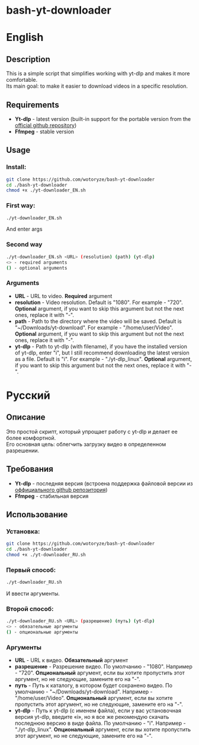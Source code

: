 # bash-yt-downloader
<h1>English</h1>

<h2>Description</h2>
This is a simple script that simplifies working with yt-dlp and makes it more comfortable. <br>
Its main goal: to make it easier to download videos in a specific resolution.

<h2>Requirements</h2>
<ul>
  <li><b>Yt-dlp</b> - latest version (built-in support for the portable version from the <a href="https://github.com/yt-dlp/yt-dlp">official github repository</a>)</li>
  <li><b>Ffmpeg</b> - stable version</li>
</ul>
<h2>Usage</h2>
<h3>Install:</h3>

```bash
git clone https://github.com/wotoryze/bash-yt-downloader
cd ./bash-yt-downloader
chmod +x ./yt-downloader_EN.sh
```
<h3>First way:</h3>

```bash
./yt-downloader_EN.sh
```
And enter args

<h3>Second way</h3>

```bash
./yt-downloader_EN.sh <URL> (resolution) (path) (yt-dlp)
<> - required arguments
() - optional arguments
```
<h3>Arguments</h3>
<ul>
  <li><b>URL</b> - URL to video. <b>Required</b> argument</li>
  <li><b>resolution</b> - Video resolution. Default is "1080". For example - "720". <b>Optional</b> argument, if you want to skip this argument but not the next ones, replace it with "-".</li>
  <li><b>path</b> - Path to the directory where the video will be saved. Default is "~/Downloads/yt-download". For example - "/home/user/Video". <b>Optional</b> argument, if you want to skip this argument but not the next ones, replace it with "-".</li>
  <li><b>yt-dlp</b> - Path to yt-dlp (with filename), if you have the installed version of yt-dlp, enter "i", but I still recommend downloading the latest version as a file. Default is "i". For example - "./yt-dlp_linux". <b>Optional</b> argument, if you want to skip this argument but not the next ones, replace it with "-".</li>
</ul>

<h1>Русский</h1>

<h2>Описание</h2>
Это простой скрипт, который упрощает работу с yt-dlp и делает ее более комфортной. <br>
Его основная цель: облегчить загрузку видео в определенном разрешении.

<h2>Требования</h2>
<ul>
  <li><b>Yt-dlp</b> - последняя версия (встроена поддержка файловой версии из <a href="https://github.com/yt-dlp/yt-dlp">оффициального github репозитория</a>)</li>
  <li><b>Ffmpeg</b> - стабильная версия</li>
</ul>
<h2>Использование</h2>
<h3>Установка:</h3>

```bash
git clone https://github.com/wotoryze/bash-yt-downloader
cd ./bash-yt-downloader
chmod +x ./yt-downloader_RU.sh
```
<h3>Первый способ:</h3>

```bash
./yt-downloader_RU.sh
```
И ввести аргументы.

<h3>Второй способ:</h3>

```bash
./yt-downloader_RU.sh <URL> (разрешение) (путь) (yt-dlp)
<> - обязательные аргументы
() - опциональные аргументы
```
<h3>Аргументы</h3>
<ul>
  <li><b>URL</b> - URL к видео. <b>Обязательный</b> аргумент</li>
  <li><b>разрешение</b> - Разрешение видео. По умолчанию - "1080". Например - "720". <b>Опциональный</b> аргумент, если вы хотите пропустить этот аргумент, но не следующие, замените его на "-".</li>
  <li><b>путь</b> - Путь к каталогу, в котором будет сохранено видео. По умолчанию - "~/Downloads/yt-download". Например - "/home/user/Video". <b>Опциональный</b> аргумент, если вы хотите пропустить этот аргумент, но не следующие, замените его на "-".</li>
  <li><b>yt-dlp</b> - Путь к yt-dlp (с именем файла), если у вас установочная ​​версия yt-dlp, введите «i», но я все же рекомендую скачать последнюю версию в виде файла. По умолчанию - "i". Например - "./yt-dlp_linux". <b>Опциональный</b> аргумент, если вы хотите пропустить этот аргумент, но не следующие, замените его на "-".</li>
</ul>
